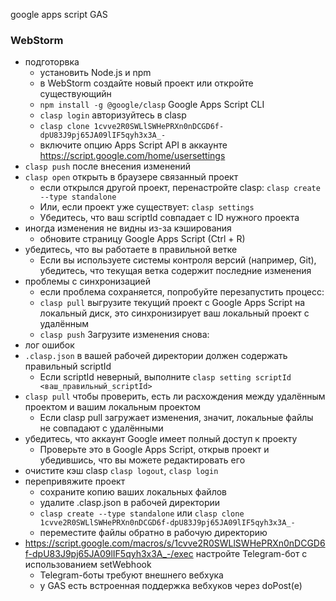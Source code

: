 google apps script GAS 

### WebStorm
* подготорвка
  + установить Node.js и npm
  + в WebStorm создайте новый проект или откройте существующийн
  + `npm install -g @google/clasp` Google Apps Script CLI 
  + `clasp login` авторизуйтесь в clasp 
  + `clasp clone 1cvve2R0SWLlSWHePRXn0nDCGD6f-dpU83J9pj65JA09lIF5qyh3x3A_-`
  + включите опцию Apps Script API в аккаунте https://script.google.com/home/usersettings
* `clasp push` после внесения изменений
* `clasp open` открыть в браузере связанный проект
  + если открылся другой проект, перенастройте clasp: `clasp create --type standalone`
  + Или, если проект уже существует: `clasp settings`
  + Убедитесь, что ваш scriptId совпадает с ID нужного проекта
* иногда изменения не видны из-за кэширования
  + обновите страницу Google Apps Script (Ctrl + R)
* убедитесь, что вы работаете в правильной ветке
  + Если вы используете системы контроля версий (например, Git), убедитесь, что текущая ветка содержит последние изменения
* проблемы с синхронизацией
  + если проблема сохраняется, попробуйте перезапустить процесс:
  + `clasp pull` выгрузите текущий проект с Google Apps Script на локальный диск, это синхронизирует ваш локальный проект с удалённым
  + `clasp push` Загрузите изменения снова:
* лог ошибок
* `.clasp.json` в вашей рабочей директории должен содержать правильный scriptId
  + Если scriptId неверный, выполните `clasp setting scriptId <ваш_правильный_scriptId>`
* `clasp pull` чтобы проверить, есть ли расхождения между удалённым проектом и вашим локальным проектом
  + Если clasp pull загружает изменения, значит, локальные файлы не совпадают с удалёнными
* убедитесь, что аккаунт Google имеет полный доступ к проекту
  + Проверьте это в Google Apps Script, открыв проект и убедившись, что вы можете редактировать его
* очистите кэш clasp `clasp logout`, `clasp login`
* перепривяжите проект
  + сохраните копию ваших локальных файлов
  + удалите .clasp.json в рабочей директории
  + `clasp create --type standalone` или `clasp clone 1cvve2R0SWLlSWHePRXn0nDCGD6f-dpU83J9pj65JA09lIF5qyh3x3A_-`
  + переместите файлы обратно в рабочую директорию
* https://script.google.com/macros/s/1cvve2R0SWLlSWHePRXn0nDCGD6f-dpU83J9pj65JA09lIF5qyh3x3A_-/exec настройте Telegram-бот с использованием setWebhook
  + Telegram-боты требуют внешнего вебхука
  + у GAS есть встроенная поддержка вебхуков через doPost(e)
